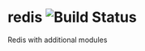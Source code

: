 # redis ![Build Status](https://github.com/interactio/redis/actions/workflows/ci.yml/badge.svg)
Redis with additional modules
